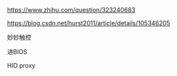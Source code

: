 https://www.zhihu.com/question/323240683

https://blog.csdn.net/hurst2011/article/details/105346205

妙妙触控



进BIOS

HID proxy